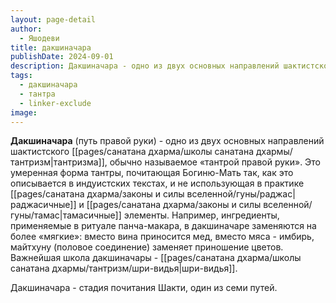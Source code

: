 ```yaml
---
layout: page-detail
author:
  - Яшодеви
title: дакшиначара
publishDate: 2024-09-01
description: Дакшиначара - одно из двух основных направлений шактистского тантризма, обычно называемое «тантрой правой руки». Это умеренная форма тантры, почитающая Богиню-Мать так, как это описывается в индуистских текстах, и не использующая в практике раджасичные и тамасичные элементы.
tags:
  - дакшиначара
  - тантра
  - linker-exclude
image: 
---
```

**Дакшиначара** (путь правой руки) - одно из двух основных направлений шактистского [[pages/санатана дхарма/школы санатана дхармы/тантризм|тантризма]], обычно называемое «тантрой правой руки». Это умеренная форма тантры, почитающая Богиню-Мать так, как это описывается в индуистских текстах, и не использующая в практике [[pages/санатана дхарма/законы и силы вселенной/гуны/раджас|раджасичные]] и [[pages/санатана дхарма/законы и силы вселенной/гуны/тамас|тамасичные]] элементы. Например, ингредиенты, применяемые в ритуале панча-макара, в дакшиначаре заменяются на более «мягкие»: вместо вина приносится мед, вместо мяса - имбирь, майтхуну (половое соединение) заменяет приношение цветов. Важнейшая школа дакшиначары - [[pages/санатана дхарма/школы санатана дхармы/тантризм/шри-видья|шри-видья]].

Дакшиначара - стадия почитания Шакти, один из семи путей.

